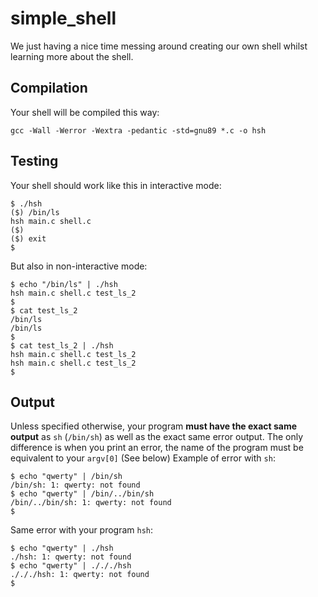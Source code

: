 # simple_shell

We just having a nice time messing around creating our own shell whilst learning more about the shell.

## Compilation

Your shell will be compiled this way:

```shell
gcc -Wall -Werror -Wextra -pedantic -std=gnu89 *.c -o hsh
```

## Testing

Your shell should work like this in interactive mode:

```shell
$ ./hsh
($) /bin/ls
hsh main.c shell.c
($)
($) exit
$
```

But also in non-interactive mode:

```shell
$ echo "/bin/ls" | ./hsh
hsh main.c shell.c test_ls_2
$
$ cat test_ls_2
/bin/ls
/bin/ls
$
$ cat test_ls_2 | ./hsh
hsh main.c shell.c test_ls_2
hsh main.c shell.c test_ls_2
$
```

## Output

Unless specified otherwise, your program **must have the exact same output** as `sh` (`/bin/sh`) as well as the exact same error output.
The only difference is when you print an error, the name of the program must be equivalent to your `argv[0]` (See below)
Example of error with `sh`:

```shell
$ echo "qwerty" | /bin/sh
/bin/sh: 1: qwerty: not found
$ echo "qwerty" | /bin/../bin/sh
/bin/../bin/sh: 1: qwerty: not found
$
```

Same error with your program `hsh`:

```shell
$ echo "qwerty" | ./hsh
./hsh: 1: qwerty: not found
$ echo "qwerty" | ./././hsh
./././hsh: 1: qwerty: not found
$
```
